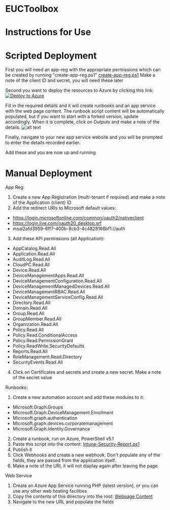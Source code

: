 # EUCToolbox
# Instructions for Use


# Scripted Deployment

First you will need an app-reg with the appropriate permissions which can be created by running "create-app-reg.ps1"
[create-app-reg.ps1](https://raw.githubusercontent.com/woznet/EUCToolbox2/main/Security-Reports/Install%20Scripts/create-app-reg.ps1)
  Make a note of the client ID and secret, you will need these later

Second you want to deploy the resources to Azure by clicking this link:
[![Deploy to Azure](https://aka.ms/deploytoazurebutton)](https://portal.azure.com/#create/Microsoft.Template/uri/https%3A%2F%2Fraw.githubusercontent.com%2Fwoznet%2FEUCToolbox2%2Fmain%2FSecurity-Reports%2FInstall%2520Scripts%2Farm-template.json)


Fill in the required details and it will create runbooks and an app service with the web page content.
The runbook script content will be automatically populated, but if you want to start with a forked version, update accordingly.
When it is complete, click on Outputs and make a note of the details.
![alt text](https://euctoolbox.com/images/outputs-image.jpg)

Finally, navigate to your new app service website and you will be prompted to enter the details recorded earlier.


Add these and you are now up and running

# Manual Deployment

App Reg:
1) Create a new App Registration (multi-tenant if required) and make a note of the Application (client) ID
2) Add the redirect URIs to Microsoft default values:
- https://login.microsoftonline.com/common/oauth2/nativeclient
- https://login.live.com/oauth20_desktop.srf
- msal2afd3959-6ff7-400b-8cb3-4c4828166bf1://auth
3) Add these API permissions (all Application):
- AppCatalog.Read.All
- Application.Read.All
- AuditLog.Read.All
- CloudPC.Read.All
- Device.Read.All
- DeviceManagementApps.Read.All
- DeviceManagementConfiguration.Read.All
- DeviceManagementManagedDevices.Read.All
- DeviceManagementRBAC.Read.All
- DeviceManagementServiceConfig.Read.All
- Directory.Read.All
- Domain.Read.All
- Group.Read.All
- GroupMember.Read.All
- Organization.Read.All
- Policy.Read.All
- Policy.Read.ConditionalAccess
- Policy.Read.PermissionGrant
- Policy.ReadWrite.SecurityDefaults
- Reports.Read.All
- RoleManagement.Read.Directory
- SecurityEvents.Read.All
4) Click on Certificates and secrets and create a new secret.  Make a note of the secret value

Runbooks:
1) Create a new automation account and add these modules to it:
 - Microsoft.Graph.Groups
 - Microsoft.Graph.DeviceManagement.Enrollment
 - Microsoft.graph.authentication
 - Microsoft.graph.devices.corporatemanagement
 - Microsoft.Graph.Identity.Governance
2) Create a runbook, run on Azure, PowerShell v5.1
3) Paste this script into the content:
[Intune-Security-Report.ps1](https://raw.githubusercontent.com/woznet/EUCToolbox2/main/Security-Reports/Runbook%20Script/Intune-Security-Report.ps1)
4) Publish it
5) Click Webhooks and create a new webhook.  Don't populate any of the fields, they are passed from the application itself.
6) Make a note of the URI, it will not display again after leaving the page.


Web Service
1) Create an Azure App Service running PHP (latest version), or you can use any other web hosting facilities
2) Copy the contents of this directory into the root:
[Webpage Content](https://github.com/woznet/EUCToolbox2/tree/main/Security-Reports/Webpage%20Content)
3) Navigate to the new URL and populate the fields
